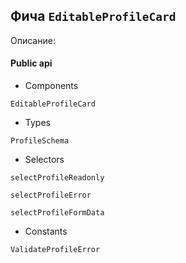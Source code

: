 ## Фича `EditableProfileCard`

Описание: 

#### Public api

- Components

`EditableProfileCard`

- Types

`ProfileSchema`

- Selectors

`selectProfileReadonly`

`selectProfileError`

`selectProfileFormData`

- Constants

`ValidateProfileError`